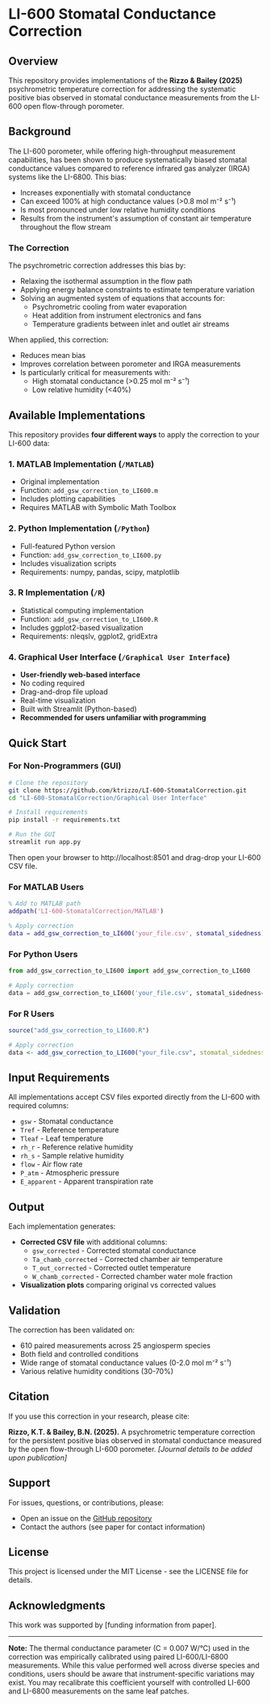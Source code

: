 # LI-600 Stomatal Conductance Correction

## Overview

This repository provides implementations of the **Rizzo & Bailey (2025)** psychrometric temperature correction for addressing the systematic positive bias observed in stomatal conductance measurements from the LI-600 open flow-through porometer.

## Background

The LI-600 porometer, while offering high-throughput measurement capabilities, has been shown to produce systematically biased stomatal conductance values compared to reference infrared gas analyzer (IRGA) systems like the LI-6800. This bias:

- Increases exponentially with stomatal conductance
- Can exceed 100% at high conductance values (>0.8 mol m⁻² s⁻¹)
- Is most pronounced under low relative humidity conditions
- Results from the instrument's assumption of constant air temperature throughout the flow stream

### The Correction

The psychrometric correction addresses this bias by:
- Relaxing the isothermal assumption in the flow path
- Applying energy balance constraints to estimate temperature variation
- Solving an augmented system of equations that accounts for:
  - Psychrometric cooling from water evaporation
  - Heat addition from instrument electronics and fans
  - Temperature gradients between inlet and outlet air streams

When applied, this correction:
- Reduces mean bias
- Improves correlation between porometer and IRGA measurements
- Is particularly critical for measurements with:
  - High stomatal conductance (>0.25 mol m⁻² s⁻¹)
  - Low relative humidity (<40%)

## Available Implementations

This repository provides **four different ways** to apply the correction to your LI-600 data:

### 1. MATLAB Implementation (`/MATLAB`)
- Original implementation
- Function: `add_gsw_correction_to_LI600.m`
- Includes plotting capabilities
- Requires MATLAB with Symbolic Math Toolbox

### 2. Python Implementation (`/Python`)
- Full-featured Python version
- Function: `add_gsw_correction_to_LI600.py`
- Includes visualization scripts
- Requirements: numpy, pandas, scipy, matplotlib

### 3. R Implementation (`/R`)
- Statistical computing implementation
- Function: `add_gsw_correction_to_LI600.R`
- Includes ggplot2-based visualization
- Requirements: nleqslv, ggplot2, gridExtra

### 4. Graphical User Interface (`/Graphical User Interface`)
- **User-friendly web-based interface**
- No coding required
- Drag-and-drop file upload
- Real-time visualization
- Built with Streamlit (Python-based)
- **Recommended for users unfamiliar with programming**

## Quick Start

### For Non-Programmers (GUI)
```bash
# Clone the repository
git clone https://github.com/ktrizzo/LI-600-StomatalCorrection.git
cd "LI-600-StomatalCorrection/Graphical User Interface"

# Install requirements
pip install -r requirements.txt

# Run the GUI
streamlit run app.py
```
Then open your browser to http://localhost:8501 and drag-drop your LI-600 CSV file.

### For MATLAB Users
```matlab
% Add to MATLAB path
addpath('LI-600-StomatalCorrection/MATLAB')

% Apply correction
data = add_gsw_correction_to_LI600('your_file.csv', stomatal_sidedness);
```

### For Python Users
```python
from add_gsw_correction_to_LI600 import add_gsw_correction_to_LI600

# Apply correction
data = add_gsw_correction_to_LI600('your_file.csv', stomatal_sidedness=1.0)
```

### For R Users
```r
source("add_gsw_correction_to_LI600.R")

# Apply correction
data <- add_gsw_correction_to_LI600("your_file.csv", stomatal_sidedness = 1.0)
```

## Input Requirements

All implementations accept CSV files exported directly from the LI-600 with required columns:
- `gsw` - Stomatal conductance
- `Tref` - Reference temperature  
- `Tleaf` - Leaf temperature
- `rh_r` - Reference relative humidity
- `rh_s` - Sample relative humidity
- `flow` - Air flow rate
- `P_atm` - Atmospheric pressure
- `E_apparent` - Apparent transpiration rate

## Output

Each implementation generates:
- **Corrected CSV file** with additional columns:
  - `gsw_corrected` - Corrected stomatal conductance
  - `Ta_chamb_corrected` - Corrected chamber air temperature
  - `T_out_corrected` - Corrected outlet temperature
  - `W_chamb_corrected` - Corrected chamber water mole fraction
- **Visualization plots** comparing original vs corrected values

## Validation

The correction has been validated on:
- 610 paired measurements across 25 angiosperm species
- Both field and controlled conditions
- Wide range of stomatal conductance values (0-2.0 mol m⁻² s⁻¹)
- Various relative humidity conditions (30-70%)

## Citation

If you use this correction in your research, please cite:

**Rizzo, K.T. & Bailey, B.N. (2025).** A psychrometric temperature correction for the persistent positive bias observed in stomatal conductance measured by the open flow-through LI-600 porometer. *[Journal details to be added upon publication]*

## Support

For issues, questions, or contributions, please:
- Open an issue on the [GitHub repository](https://github.com/ktrizzo/LI-600-StomatalCorrection/issues)
- Contact the authors (see paper for contact information)

## License

This project is licensed under the MIT License - see the LICENSE file for details.

## Acknowledgments

This work was supported by [funding information from paper].

---

**Note:** The thermal conductance parameter (C = 0.007 W/°C) used in the correction was empirically calibrated using paired LI-600/LI-6800 measurements. While this value performed well across diverse species and conditions, users should be aware that instrument-specific variations may exist. You may recalibrate this coefficient yourself with controlled LI-600 and LI-6800 measurements on the same leaf patches.